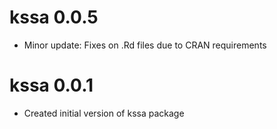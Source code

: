 # kssa 0.0.5

* Minor update: Fixes on .Rd files due to CRAN requirements


# kssa 0.0.1

* Created initial version of kssa package

